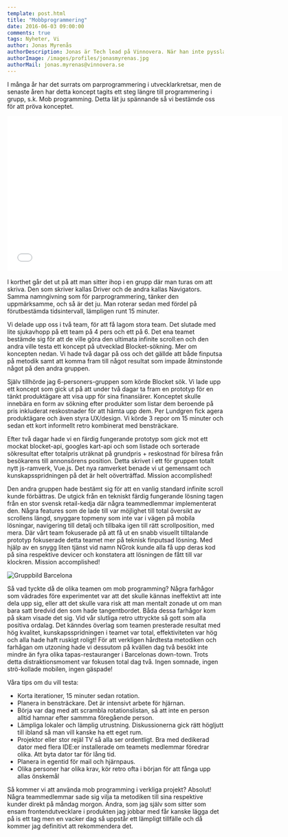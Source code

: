 ```yaml
---
template: post.html
title: "Mobbprogrammering"
date: 2016-06-03 09:00:00
comments: true
tags: Nyheter, Vi
author: Jonas Myrenås
authorDescription: Jonas är Tech lead på Vinnovera. När han inte pysslar med det hjälper han King med frontendutveckling i deras interna verktyg.
authorImage: /images/profiles/jonasmyrenas.jpg
authorMail: jonas.myrenas@vinnovera.se
---
```

I många år har det surrats om parprogrammering i utvecklarkretsar, men de senaste åren har detta koncept tagits 
ett steg längre till programmering i grupp, s.k. Mob programming. Detta lät ju spännande så vi bestämde oss för att 
pröva konceptet.
<!--more-->
<div class="video youtube">
	<iframe width="640" height="360" src="//www.youtube.com/embed/nhn5g7oujzI?rel=0" frameborder="0" allowfullscreen></iframe>
</div>
<br>
I korthet går det ut på att man sitter ihop i en grupp där man turas om att skriva. Den som skriver kallas Driver och de andra kallas Navigators. 
Samma namngivning som för parprogrammering, tänker den uppmärksamme, och så är det ju. Man roterar sedan med fördel på förutbestämda tidsintervall, lämpligen runt 15 minuter.

Vi delade upp oss i två team, för att få lagom stora team. Det slutade med lite sjukavhopp på ett team på 4 pers och 
ett på 6. Det ena teamet bestämde sig för att de ville göra den ultimata infinite scroll:en och den andra ville testa ett koncept på 
utvecklad Blocket-sökning. Mer om koncepten nedan. Vi hade två dagar på oss och det gällde att både finputsa på 
metodik samt att komma fram till något resultat som impade åtminstonde något på den andra gruppen.
 
Själv tillhörde jag 6-personers-gruppen som körde Blocket sök. Vi lade upp ett koncept som gick ut på att under 
två dagar ta fram en prototyp för en tänkt produktägare att visa upp för sina finansiärer. Konceptet skulle innebära
en form av sökning efter produkter som listar dem beroende på pris inkluderat reskostnader för att hämta upp dem. 
Per Lundgren fick agera produktägare och även styra UX/design. Vi körde 3 repor om 15 minuter och sedan ett kort informellt retro
kombinerat med bensträckare. 

Efter två dagar hade vi en färdig fungerande prototyp som gick mot ett mockat blocket-api, googles kart-api och som listade och 
sorterade sökresultat efter totalpris uträknat på grundpris + reskostnad för bilresa från besökarens till annonsörens position. 
Detta skrivet i ett för gruppen totalt nytt js-ramverk, Vue.js. Det nya ramverket benade vi ut gemensamt och kunskapsspridningen på det 
är helt oöverträffad. Mission accomplished!
   
Den andra gruppen hade bestämt sig för att en vanlig standard infinite scroll kunde förbättras. De utgick från en tekniskt färdig fungerande 
lösning tagen från en stor svensk retail-kedja där några teammedlemmar implementerat den. Några features som de lade till var möjlighet 
till total översikt av scrollens längd, snyggare topmeny som inte var i vägen på mobila lösningar, navigering till detalj och tillbaka 
igen till rätt scrollposition, med mera. Där vårt team fokuserade på att få ut en snabb visuellt tilltalande prototyp fokuserade detta teamet mer 
på teknisk finputsad lösning. Med hjälp av en snygg liten tjänst vid namn NGrok kunde alla få upp deras kod på sina 
respektive devicer och konstatera att lösningen de fått till var klockren. Mission accomplished!
  
  <img src="/images/content/posts/barcelona-workshop/barcelona_gruppbild.jpg" alt="Gruppbild Barcelona" class="" />

Så vad tyckte då de olika teamen om mob programming? Några farhågor som vädrades före experimentet var att det skulle kännas ineffektivt 
att inte dela upp sig, eller att det skulle vara risk att man mentalt zonade ut om man bara satt bredvid den som hade tangentbordet. Båda dessa 
farhågor kom på skam visade det sig. Vid vår slutliga retro uttryckte så gott som alla positiva ordalag. Det känndes överlag som teamen 
presterade resultat med hög kvalitet, kunskapsspridningen i teamet var total, effektiviteten var hög och alla hade haft ruskigt roligt! 
För att verkligen hårdtesta metodiken och farhågan om utzoning hade vi dessutom på kvällen dag två besökt inte mindre än fyra olika 
tapas-restauranger i Barcelonas down-town. Trots detta distraktionsmoment var fokusen total dag två. Ingen somnade, 
ingen strö-kollade mobilen, ingen gäspade! 

Våra tips om du vill testa:

- Korta iterationer, 15 minuter sedan rotation.
- Planera in bensträckare. Det är intensivt arbete för hjärnan.
- Börja var dag med att scrambla rotationslistan, så att inte en person alltid hamnar efter sammma föregående person.
- Lämpliga lokaler och lämplig utrustning. Diskussionerna gick rätt högljutt till ibland så man vill kanske ha ett eget rum. 
- Projektor eller stor rejäl TV så alla ser ordentligt. Bra med dedikerad dator med flera IDE:er installerade om teamets medlemmar föredrar olika. Att byta dator tar för lång tid. 
- Planera in egentid för mail och hjärnpaus.
- Olika personer har olika krav, kör retro ofta i början för att fånga upp allas önskemål

Så kommer vi att använda mob programming i verkliga projekt? Absolut! Några teammedlemmar sade sig vilja ta metodiken till sina 
respektive kunder direkt på måndag morgon. Andra, som jag själv som sitter som ensam frontendutvecklare i produkten jag jobbar med får kanske 
lägga det på is ett tag men en vacker dag så uppstår ett lämpligt tillfälle och då kommer jag definitivt att rekommendera det. 

